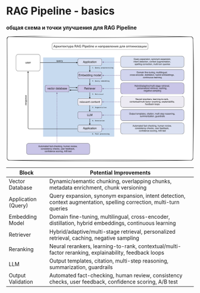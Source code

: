 # RAG Pipeline - basics
**общая схема и точки улучшения для RAG Pipeline**

![alt text](img/rag_schema.png)

| Block      | Potential Improvements |
|-----------|-------|
| Vector Database      | Dynamic/semantic chunking, overlapping chunks, metadata enrichment, chunk versioning |
| Application (Query)      | Query expansion, synonym expansion, intent detection, context augmentation, spelling correction, multi-turn queries |
| Embedding Model      | Domain fine-tuning, multilingual, cross-encoder, distillation, hybrid embeddings, continuous learning |
| Retriever      | Hybrid/adaptive/multi-stage retrieval, personalized retrieval, caching, negative sampling |
| Reranking      | Neural rerankers, learning-to-rank, contextual/multi-factor reranking, explainability, feedback loops |
| LLM      | Output templates, citation, multi-step reasoning, summarization, guardrails |
| Output Validation      | Automated fact-checking, human review, consistency checks, user feedback, confidence scoring, A/B test |
